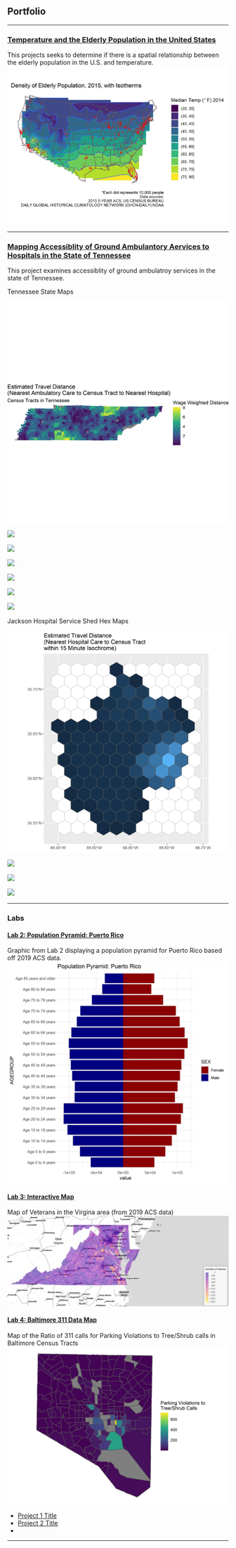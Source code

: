 

## Portfolio

---
### [Temperature and the Elderly Population in the United States](/Projects/Project1_486/index.md)
This projects seeks to determine if there is a spatial relationship between the elderly population in the U.S. and temperature.
[<img src="/Projects/Project1_486/maps_project1.gif?raw=true"/>](/Projects/Project1_486/temp_us.jpg)

---
### [Mapping Accessiblity of Ground Ambulantory Aervices to Hospitals in the State of Tennessee](/Projects/Project2_486/2022_05_14_Final_Project.html)
This project examines accessiblity of ground ambulatroy services in the state of Tennessee.

Tennessee State Maps

[<img src="/Projects/Project2_486/tn_maps_animation.gif?raw=true"/>](/Projects/Project2_486/tn_maps_animation.gif)

[<img src="/Projects/Project2_486/tn_accessibility_maps/tn_map1.jpeg?raw=true"/>](/Projects/Project2_486/tn_accessibility_maps/tn_map1.jpeg)

[<img src="/Projects/Project2_486/tn_accessibility_maps/tn_map2.jpeg?raw=true"/>](/Projects/Project2_486/tn_accessibility_maps/tn_map2.jpeg)

[<img src="/Projects/Project2_486/tn_accessibility_maps/tn_map3.jpeg?raw=true"/>](/Projects/Project2_486/tn_accessibility_maps/tn_map3.jpeg)

[<img src="/Projects/Project2_486/tn_accessibility_maps/tn_map4.jpeg?raw=true"/>](/Projects/Project2_486/tn_accessibility_maps/tn_map4.jpeg)

[<img src="/Projects/Project2_486/tn_accessibility_maps/tn_map5.jpeg?raw=true"/>](/Projects/Project2_486/tn_accessibility_maps/tn_map5.jpeg)

[<img src="/Projects/Project2_486/tn_accessibility_maps/tn_map6.jpeg?raw=true"/>](/Projects/Project2_486/tn_accessibility_maps/tn_map6.jpeg)

Jackson Hospital Service Shed Hex Maps

[<img src="/Projects/Project2_486/jack_maps_animation.gif?raw=true"/>](/Projects/Project2_486/jack_maps_animation.gif)

[<img src="/Projects/Project2_486/jack_hos_accessibility_maps/jack_map1.jpeg?raw=true"/>](/Projects/Project2_486/jack_hos_accessibility_maps/jack_map1.jpeg)

[<img src="/Projects/Project2_486/jack_hos_accessibility_maps/jack_map2.jpeg?raw=true"/>](/Projects/Project2_486/jack_hos_accessibility_maps/jack_map2.jpeg)

[<img src="/Projects/Project2_486/jack_hos_accessibility_maps/jack_map3.jpeg?raw=true"/>](/Projects/Project2_486/jack_hos_accessibility_maps/jack_map3.jpeg)

---


### Labs

#### [Lab 2: Population Pyramid: Puerto Rico](/Labs/Lab_2/index.md)

Graphic from Lab 2 displaying a population pyramid for Puerto Rico based off 2019 ACS data.
[<img src= "/Labs/Lab3_adding_maps_to_website/pr_pyramid.jpg?raw=true"/>](/Labs/Lab3_adding_maps_to_website/pr_pyramid.jpg)

#### [Lab 3: Interactive Map](/Labs/Lab3_adding_maps_to_website/index.md)
Map of Veterans in the Virgina area (from 2019 ACS data)
[<img src= "/Labs/Lab3_adding_maps_to_website/vet_map.jpg?raw=true"/>](/Labs/Lab3_adding_maps_to_website/vet_map.jpg)

#### [Lab 4: Baltimore 311 Data Map](/Labs/Lab_4/index.md)
Map of the Ratio of 311 calls for Parking Violations to Tree/Shrub calls in Baltimore Census Tracts
[<img src= "/Labs/Lab_4/parking_and_tree_calls.jpg?raw=true"/>](/Labs/Lab_4/parking_and_tree_calls.jpg)




- [Project 1 Title](http://example.com/)
- [Project 2 Title](http://example.com/)
- 
---
